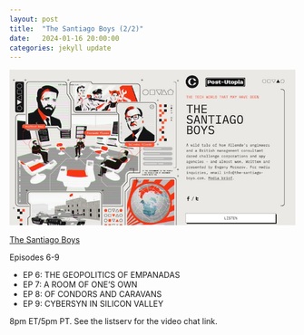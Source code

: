 ```yaml
---
layout: post
title:  "The Santiago Boys (2/2)"
date:   2024-01-16 20:00:00
categories: jekyll update
---
```


<img src="/assets/img/santiagoboys.jpg">

[The Santiago Boys](https://the-santiago-boys.com/episodes)

Episodes 6-9

* EP 6: THE GEOPOLITICS OF EMPANADAS 
* EP 7: A ROOM OF ONE’S OWN 
* EP 8: OF CONDORS AND CARAVANS 
* EP 9: CYBERSYN IN SILICON VALLEY

8pm ET/5pm PT. See the listserv for the video chat link. 
